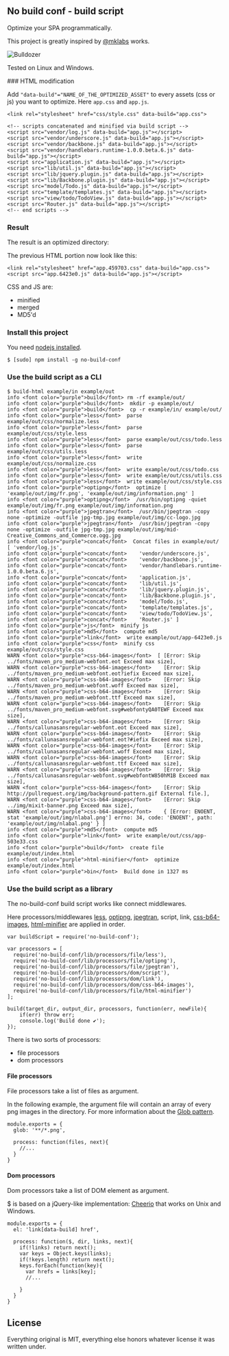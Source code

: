 No build conf - build script
----------------------------

Optimize your SPA programmatically.

This project is greatly inspired by [@mklabs](https://github.com/mklabs) works.

![Bulldozer](raw/master/draft.png)

Tested on Linux and Windows.

### HTML modification

Add `"data-build"="NAME_OF_THE_OPTIMIZED_ASSET"` to every assets (css or js) you want to
optimize. Here `app.css` and `app.js`.

    <link rel="stylesheet" href="css/style.css" data-build="app.css">

    <!-- scripts concatenated and minified via build script -->
    <script src="vendor/log.js" data-build="app.js"></script>
    <script src="vendor/underscore.js" data-build="app.js"></script>
    <script src="vendor/backbone.js" data-build="app.js"></script>
    <script src="vendor/handlebars.runtime-1.0.0.beta.6.js" data-build="app.js"></script>
    <script src="application.js" data-build="app.js"></script>
    <script src="lib/util.js" data-build="app.js"></script>
    <script src="lib/jquery.plugin.js" data-build="app.js"></script>
    <script src="lib/Backbone.plugin.js" data-build="app.js"></script>
    <script src="model/Todo.js" data-build="app.js"></script>
    <script src="template/templates.js" data-build="app.js"></script>
    <script src="view/todo/TodoView.js" data-build="app.js"></script>
    <script src="Router.js" data-build="app.js"></script>
    <!-- end scripts -->

### Result

The result is an optimized directory:

The previous HTML portion now look like this:

    <link rel="stylesheet" href="app.459703.css" data-build="app.css">
    <script src="app.6423e0.js" data-build="app.js"></script>

CSS and JS are:

* minified
* merged
* MD5'd

### Install this project

You need [nodejs installed](http://nodejs.org/#download).

    $ [sudo] npm install -g no-build-conf


### Use the build script as a CLI

    $ build-html example/in example/out
    info <font color="purple">build</font> rm -rf example/out/
    info <font color="purple">build</font>  mkdir -p example/out/
    info <font color="purple">build</font>  cp -r example/in/ example/out/
    info <font color="purple">less</font>  parse example/out/css/normalize.less
    info <font color="purple">less</font>  parse example/out/css/style.less
    info <font color="purple">less</font>  parse example/out/css/todo.less
    info <font color="purple">less</font>  parse example/out/css/utils.less
    info <font color="purple">less</font>  write example/out/css/normalize.css
    info <font color="purple">less</font>  write example/out/css/todo.css
    info <font color="purple">less</font>  write example/out/css/utils.css
    info <font color="purple">less</font>  write example/out/css/style.css
    info <font color="purple">optipng</font>  optimize [ 'example/out/img/fr.png', 'example/out/img/information.png' ]
    info <font color="purple">optipng</font>  /usr/bin/optipng -quiet example/out/img/fr.png example/out/img/information.png
    info <font color="purple">jpegtran</font>  /usr/bin/jpegtran -copy none -optimize -outfile jpg-tmp.jpg example/out/img/cc-logo.jpg
    info <font color="purple">jpegtran</font>  /usr/bin/jpegtran -copy none -optimize -outfile jpg-tmp.jpg example/out/img/mid-Creative_Commons_and_Commerce.ogg.jpg
    info <font color="purple">concat</font>  Concat files in example/out/ [ 'vendor/log.js',
    info <font color="purple">concat</font>    'vendor/underscore.js',
    info <font color="purple">concat</font>    'vendor/backbone.js',
    info <font color="purple">concat</font>    'vendor/handlebars.runtime-1.0.0.beta.6.js',
    info <font color="purple">concat</font>    'application.js',
    info <font color="purple">concat</font>    'lib/util.js',
    info <font color="purple">concat</font>    'lib/jquery.plugin.js',
    info <font color="purple">concat</font>    'lib/Backbone.plugin.js',
    info <font color="purple">concat</font>    'model/Todo.js',
    info <font color="purple">concat</font>    'template/templates.js',
    info <font color="purple">concat</font>    'view/todo/TodoView.js',
    info <font color="purple">concat</font>    'Router.js' ]
    info <font color="purple">js</font>  minify js
    info <font color="purple">md5</font>  compute md5
    info <font color="purple">link</font>  write example/out/app-6423e0.js
    info <font color="purple">css</font>  minify css example/out/css/style.css
    WARN <font color="purple">css-b64-images</font>  [ [Error: Skip ../fonts/maven_pro_medium-webfont.eot Exceed max size],
    WARN <font color="purple">css-b64-images</font>    [Error: Skip ../fonts/maven_pro_medium-webfont.eot?iefix Exceed max size],
    WARN <font color="purple">css-b64-images</font>    [Error: Skip ../fonts/maven_pro_medium-webfont.woff Exceed max size],
    WARN <font color="purple">css-b64-images</font>    [Error: Skip ../fonts/maven_pro_medium-webfont.ttf Exceed max size],
    WARN <font color="purple">css-b64-images</font>    [Error: Skip ../fonts/maven_pro_medium-webfont.svg#webfontyQA0TEWF Exceed max size],
    WARN <font color="purple">css-b64-images</font>    [Error: Skip ../fonts/callunasansregular-webfont.eot Exceed max size],
    WARN <font color="purple">css-b64-images</font>    [Error: Skip ../fonts/callunasansregular-webfont.eot?#iefix Exceed max size],
    WARN <font color="purple">css-b64-images</font>    [Error: Skip ../fonts/callunasansregular-webfont.woff Exceed max size],
    WARN <font color="purple">css-b64-images</font>    [Error: Skip ../fonts/callunasansregular-webfont.ttf Exceed max size],
    WARN <font color="purple">css-b64-images</font>    [Error: Skip ../fonts/callunasansregular-webfont.svg#webfontW850hM1B Exceed max size],
    WARN <font color="purple">css-b64-images</font>    [Error: Skip http://pullrequest.org/img/background-pattern.gif External file.],
    WARN <font color="purple">css-b64-images</font>    [Error: Skip ../img/mixit-banner.png Exceed max size],
    WARN <font color="purple">css-b64-images</font>    { [Error: ENOENT, stat 'example/out/img/nlabal.png'] errno: 34, code: 'ENOENT', path: 'example/out/img/nlabal.png' } ]
    info <font color="purple">md5</font>  compute md5
    info <font color="purple">link</font>  write example/out/css/app-503e33.css
    info <font color="purple">build</font>  create file example/out/index.html
    info <font color="purple">html-minifier</font>  optimize example/out/index.html
    info <font color="purple">bin</font>  Build done in 1327 ms


### Use the build script as a library

The no-build-conf build script works like connect middlewares.

Here processors/middlewares [less](http://lesscss.org/), [optipng](http://optipng.sourceforge.net/), [jpegtran](http://jpegclub.org/jpegtran/), script, link, [css-b64-images](https://github.com/Filirom1/css-base64-images), [html-minifier](https://github.com/kangax/html-minifier) are applied in order.

    var buildScript = require('no-build-conf');

    var processors = [
      require('no-build-conf/lib/processors/file/less'),
      require('no-build-conf/lib/processors/file/optipng'),
      require('no-build-conf/lib/processors/file/jpegtran'),
      require('no-build-conf/lib/processors/dom/script'),
      require('no-build-conf/lib/processors/dom/link'),
      require('no-build-conf/lib/processors/dom/css-b64-images'),
      require('no-build-conf/lib/processors/file/html-minifier')
    ];

    build(target_dir, output_dir, processors, function(err, newFile){
        if(err) throw err;
        console.log('Build done ✔');
    });

There is two sorts of processors:

* file processors
* dom processors

#### File processors

File processors take a list of files as argument.

In the following example, the argument file will contain an array of every png images in the directory.
For more information about the [Glob pattern](https://github.com/isaacs/node-glob).

    module.exports = {
      glob: '**/*.png',

      process: function(files, next){ 
        //...
      }
    }


#### Dom processors

Dom processors take a list of DOM element as argument.

$ is based on a jQuery-like implementation: [Cheerio](https://github.com/MatthewMueller/cheerio) that works on Unix and Windows.

    module.exports = {
      el: 'link[data-build] href',

      process: function($, dir, links, next){
        if(!links) return next();
        var keys = Object.keys(links);
        if(!keys.length) return next();
        keys.forEach(function(key){
          var hrefs = links[key];
          //...

        }
      }
    }

## License

Everything original is MIT, everything else honors whatever license it was written under.
